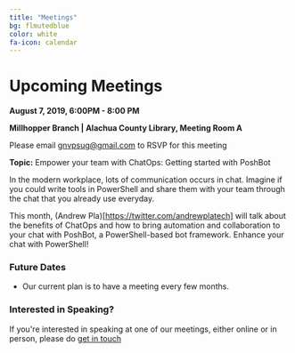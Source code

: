 ```yaml
---
title: "Meetings"
bg: flmutedblue
color: white
fa-icon: calendar
---
```


# Upcoming Meetings

__August 7, 2019, 6:00PM - 8:00 PM__

__Millhopper Branch | Alachua County Library, Meeting Room A__

Please email gnvpsug@gmail.com to RSVP for this meeting

**Topic:** Empower your team with ChatOps: Getting started with PoshBot

In the modern workplace, lots of communication occurs in chat. Imagine if you could write tools in PowerShell and share them with your team through the chat that you already use everyday.

This month, (Andrew Pla)[https://twitter.com/andrewplatech] will talk about the benefits of ChatOps and how to bring automation and collaboration to your chat with PoshBot, a PowerShell-based bot framework. Enhance your chat with PowerShell!

### Future Dates

* Our current plan is to have a meeting every few months.

### Interested in Speaking?

If you're interested in speaking at one of our meetings, either online or in person, please do [get in touch](https://gnvpsug.github.io/#contact)
